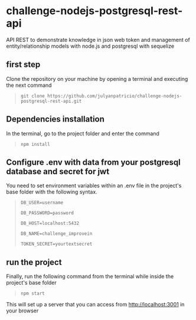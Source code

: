 # challenge-nodejs-postgresql-rest-api

API REST to demonstrate knowledge in json web token and management of entity/relationship models with node.js and postgresql with sequelize

## first step

Clone the repository on your machine by opening a terminal and executing the next command

> `git clone https://github.com/julyanpatricio/challenge-nodejs-postgresql-rest-api.git`

## Dependencies installation

In the terminal, go to the project folder and enter the command

> `npm install`

## Configure .env with data from your postgresql database and secret for jwt

You need to set environment variables within an .env file in the project's base folder with the following syntax.

> `DB_USER=username`
>
> `DB_PASSWORD=password`
>
> `DB_HOST=localhost:5432`
>
> `DB_NAME=challenge_improvein`
>
> `TOKEN_SECRET=yourtextsecret`


## run the project

Finally, run the following command from the terminal while inside the project's base folder
> `npm start`

This will set up a server that you can access from [http://localhost:3001](http://localhost:3001) in your browser

